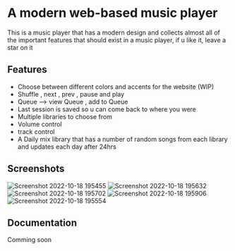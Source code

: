 
# A modern web-based music player

This is a music player that has a modern design and collects almost all of the important features
that should exist in a music player, if u like it, leave a star on it


## Features

- Choose between different colors and accents for the website (WIP)
- Shuffle , next , prev , pause and play 
- Queue --> view Queue , add to Queue 
- Last session is saved so u can come back to where you were
- Multiple libraries to choose from
- Volume control
- track control
- A Daily mix library that has a number of random songs from each library and updates each day after 24hrs



## Screenshots
![Screenshot 2022-10-18 195455](https://user-images.githubusercontent.com/74527457/199410533-fbd0f61f-cbe4-4061-8da2-75994e795a83.png)
![Screenshot 2022-10-18 195632](https://user-images.githubusercontent.com/74527457/199410547-168c5fe3-e409-4475-96ba-65f8b1e445c3.png)
![Screenshot 2022-10-18 195702](https://user-images.githubusercontent.com/74527457/199410557-639e133d-715b-4b59-a048-8ba2c816d854.png)
![Screenshot 2022-10-18 195906](https://user-images.githubusercontent.com/74527457/199410559-9706fcff-2e11-4409-84e2-479e65bab823.png)
![Screenshot 2022-10-18 195554](https://user-images.githubusercontent.com/74527457/199410561-2d51e24f-cc81-4874-b52a-6c2415327484.png)


## Documentation

Comming soon

